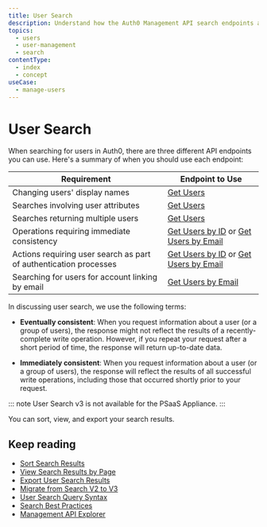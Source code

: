```yaml
---
title: User Search
description: Understand how the Auth0 Management API search endpoints allow you to search for and retrieve users.
topics:
  - users
  - user-management
  - search
contentType:
  - index
  - concept
useCase:
  - manage-users
---
```

# User Search

When searching for users in Auth0, there are three different API endpoints you can use. Here's a summary of when you should use each endpoint:

| Requirement | Endpoint to Use |
| - | - |
| Changing users' display names | [Get Users](/users/search/v3/get-users-endpoint) |
| Searches involving user attributes | [Get Users](/users/search/v3/get-users-endpoint) |
| Searches returning multiple users | [Get Users](/users/search/v3/get-users-endpoint) |
| Operations requiring immediate consistency | [Get Users by ID](/users/search/v3/get-users-by-id-endpoint) or [Get Users by Email](/users/search/v3/get-users-by-email-endpoint) |
| Actions requiring user search as part of authentication processes | [Get Users by ID](/users/search/v3/get-users-by-id-endpoint) or [Get Users by Email](/users/search/v3/get-users-by-email-endpoint) |
| Searching for users for account linking by email | [Get Users by Email](/users/search/v3/get-users-by-email-endpoint) |

In discussing user search, we use the following terms:

* **Eventually consistent**: When you request information about a user (or a group of users), the response might not reflect the results of a recently-complete write operation. However, if you repeat your request after a short period of time, the response will return up-to-date data.

* **Immediately consistent**: When you request information about a user (or a group of users), the response will reflect the results of all successful write operations, including those that occurred shortly prior to your request.

::: note
User Search v3 is not available for the PSaaS Appliance.
:::

You can sort, view, and export your search results. 

## Keep reading

* [Sort Search Results](/users/search/v3/sort-search-results)
* [View Search Results by Page](/users/search/v3/view-search-results-by-page)
* [Export User Search Results](/users/search/v3/export-user-search-results)
* [Migrate from Search V2 to V3](/users/search/v3/migrate-search-v2-v3)
* [User Search Query Syntax](/users/search/v3/query-syntax)
* [Search Best Practices](/best-practices/search-best-practices)
* [Management API Explorer](/api/management/v2#!/users/get_users)
